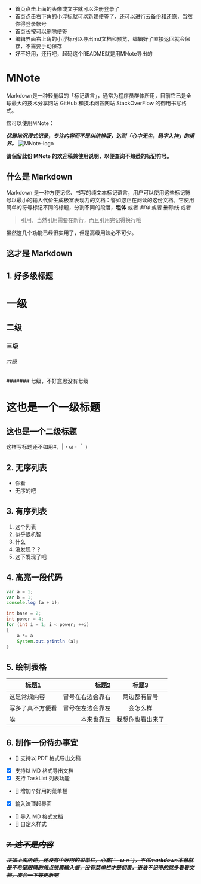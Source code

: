 - 首页点击上面的头像或文字就可以注册登录了
- 首页点击右下角的小浮标就可以新建便签了，还可以进行云备份和还原，当然你得登录帐号
- 首页长按可以删除便签
- 编辑界面右上角的小浮标可以导出md文档和预览，编辑好了直接返回就会保存，不需要手动保存
- 好不好用，还行吧，起码这个README就是用MNote导出的

# MNote

Markdown是一种轻量级的「标记语言」，通常为程序员群体所用，目前它已是全球最大的技术分享网站 GitHub 和技术问答网站 StackOverFlow 的御用书写格式。

您可以使用MNote：

***优雅地沉浸式记录，专注内容而不是纠结排版，达到「心中无尘，码字入神」的境界。***
![MNote-logo](http://120.78.155.180:3000/help/logo)

**请保留此份 MNote 的欢迎稿兼使用说明，以便查询不熟悉的标记符号。**

## 什么是 Markdown

Markdown 是一种方便记忆、书写的纯文本标记语言，用户可以使用这些标记符号以最小的输入代价生成极富表现力的文档：譬如您正在阅读的这份文档。它使用简单的符号标记不同的标题，分割不同的段落，**粗体** 或者 *斜体* 或者 ~~删除线~~ 或者
> 引用，当然引用需要在新行，而且引用完记得换行哦

虽然这几个功能已经很实用了，但是高级用法必不可少。

## 这才是 Markdown

## 1. 好多级标题
# 一级
## 二级
### 三级
###### 六级
####### 七级，不好意思没有七级

这也是一个一级标题
===
这也是一个二级标题
-----------
这样写标题还不如用#，| ･ ω ･ ｀ )

## 2. 无序列表
- 你看
- 无序的吧

## 3. 有序列表
1. 这个列表
1. 似乎很机智
1. 什么
1. 没发现？？
100. 这下发现了吧

## 4. 高亮一段代码
```JavaScript
var a = 1;
var b = 1;
console.log (a + b);
```
```java
int base = 2;
int power = 4;
for (int i = 1; i < power; ++i)
{
    a *= a
    System.out.println (a);
}
```

## 5. 绘制表格
| 标题1 | 标题2 | 标题3 |
|--------|-----:|:----:|
| 这是常规内容 | 冒号在右边会靠右 | 两边都有冒号 |
| 写多了真不方便看 | 冒号在左边会靠左 | 会怎么样 |
| 唉 | 本来也靠左  | 我想你也看出来了 |

## 6. 制作一份待办事宜
- [] 支持以 PDF 格式导出文稿
- [x] 支持以 MD 格式导出文档
- [x] 支持 TaskList 列表功能
- [] 增加个好用的菜单栏
- [x] 输入法顶起界面
- [] 导入 MD 格式文档
- [] 自定义样式

## ~~***7. 这不是内容***~~
~~***正如上面所述，还没有个好用的菜单栏，心塞( ´  - ω ก ` )，不过markdown本意就是不希望眼睛的焦点脱离输入框，没有菜单栏才是初衷，语法不记得的就多看看文档，凑合一下等更新吧***~~